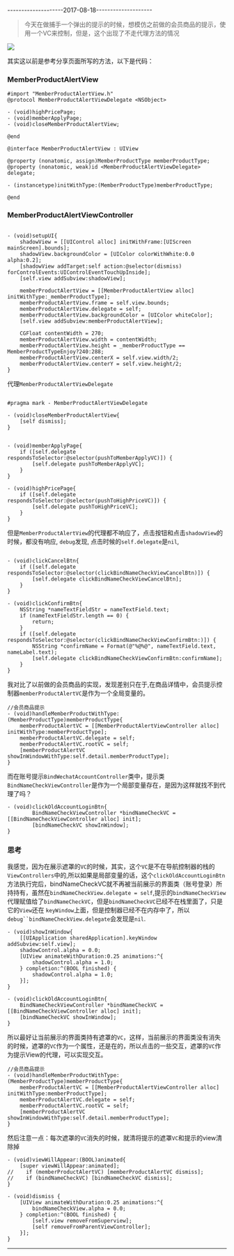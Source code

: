 --------------------2017-08-18--------------------

> 今天在做捕手一个弹出的提示的时候，想模仿之前做的会员商品的提示，使用一个VC来控制，但是，这个出现了不走代理方法的情况

![](http://oc98nass3.bkt.clouddn.com/2017-08-18-15030194584149.jpg)

其实这以前是参考分享页面所写的方法，以下是代码：

### MemberProductAlertView
```
#import "MemberProductAlertView.h"
@protocol MemberProductAlertViewDelegate <NSObject>

- (void)highPricePage;
- (void)memberApplyPage;
- (void)closeMemberProductAlertView;

@end

@interface MemberProductAlertView : UIView

@property (nonatomic, assign)MemberProductType memberProductType;
@property (nonatomic, weak)id <MemberProductAlertViewDelegate> delegate;

- (instancetype)initWithType:(MemberProductType)memberProductType;

@end
```

### MemberProductAlertViewController

```

- (void)setupUI{
    shadowView = [[UIControl alloc] initWithFrame:[UIScreen mainScreen].bounds];
    shadowView.backgroundColor = [UIColor colorWithWhite:0.0 alpha:0.2];
    [shadowView addTarget:self action:@selector(dismiss) forControlEvents:UIControlEventTouchUpInside];
    [self.view addSubview:shadowView];
    
    memberProductAlertView = [[MemberProductAlertView alloc] initWithType:_memberProductType];
    memberProductAlertView.frame = self.view.bounds;
    memberProductAlertView.delegate = self;
    memberProductAlertView.backgroundColor = [UIColor whiteColor];
    [self.view addSubview:memberProductAlertView];
    
    CGFloat contentWidth = 270;
    memberProductAlertView.width = contentWidth;
    memberProductAlertView.height = _memberProductType == MemberProductTypeEnjoy?240:288;
    memberProductAlertView.centerX = self.view.width/2;
    memberProductAlertView.centerY = self.view.height/2;
}

```

代理`MemberProductAlertViewDelegate`
```

#pragma mark - MemberProductAlertViewDelegate

- (void)closeMemberProductAlertView{
    [self dismiss];
}


- (void)memberApplyPage{
    if ([self.delegate respondsToSelector:@selector(pushToMemberApplyVC)]) {
        [self.delegate pushToMemberApplyVC];
    }
}

- (void)highPricePage{
    if ([self.delegate respondsToSelector:@selector(pushToHighPriceVC)]) {
        [self.delegate pushToHighPriceVC];
    }
}
```

但是`MemberProductAlertView`的代理都不响应了，点击按钮和点击`shadowView`的时候，都没有响应, `debug`发现, 点击时候的`self.delegate`是`nil`, 

```

- (void)clickCancelBtn{
    if ([self.delegate respondsToSelector:@selector(clickBindNameCheckViewCancelBtn)]) {
        [self.delegate clickBindNameCheckViewCancelBtn];
    }
}

- (void)clickConfirmBtn{
    NSString *nameTextFieldStr = nameTextField.text;
    if (nameTextFieldStr.length == 0) {
        return;
    }
    if ([self.delegate respondsToSelector:@selector(clickBindNameCheckViewConfirmBtn:)]) {
        NSString *confirmName = Format(@"%@%@", nameTextField.text, nameLabel.text);
        [self.delegate clickBindNameCheckViewConfirmBtn:confirmName];
    }
}
```


我对比了以前做的会员商品的实现，发现差别只在于,在商品详情中，会员提示控制器`memberProductAlertVC`是作为一个全局变量的。

```
//会员商品提示
- (void)handleMemberProductWithType:(MemberProductType)memberProductType{
    memberProductAlertVC = [[MemberProductAlertViewController alloc] initWithType:memberProductType];
    memberProductAlertVC.delegate = self;
    memberProductAlertVC.rootVC = self;
    [memberProductAlertVC showInWindowWithType:self.detail.memberProductType];
}
```


而在账号提示`BindWechatAccountController`类中，提示类`BindNameCheckViewController`是作为一个局部变量存在，是因为这样就找不到代理了吗？

```
- (void)clickOldAccountLoginBtn{
        BindNameCheckViewController *bindNameCheckVC = [[BindNameCheckViewController alloc] init];
        [bindNameCheckVC showInWindow];
}
```


### 思考

我感觉，因为在展示遮罩的`VC`的时候，其实，这个`VC`是不在导航控制器的栈的`ViewControllers`中的,所以如果是局部变量的话，这个`clickOldAccountLoginBtn`方法执行完后，bindNameCheckVC就不再被当前展示的界面类（账号登录）所持持有，虽然在`bindNameCheckView.delegate = self`,提示的`bindNameCheckView`代理赋值给了`bindNameCheckVC`，但是`bindNameCheckVC`已经不在栈里面了，只是它的`View`还在
`keyWindow`上面，但是控制器已经不在内存中了，所以`debug``bindNameCheckView.delegate`会发现是`nil`.


```
- (void)showInWindow{
    [[UIApplication sharedApplication].keyWindow addSubview:self.view];
    shadowControl.alpha = 0.0;
    [UIView animateWithDuration:0.25 animations:^{
        shadowControl.alpha = 1.0;
    } completion:^(BOOL finished) {
        shadowControl.alpha = 1.0;
    }];
}
```

```
- (void)clickOldAccountLoginBtn{
    BindNameCheckViewController *bindNameCheckVC = [[BindNameCheckViewController alloc] init];
    [bindNameCheckVC showInWindow];
}
```

所以最好让当前展示的界面类持有遮罩的`VC`，这样，当前展示的界面类没有消失的时候，遮罩的`VC`作为一个属性，还是在的，所以点击的一些交互，遮罩的`VC`作为提示View的代理，可以实现交互。
```
//会员商品提示
- (void)handleMemberProductWithType:(MemberProductType)memberProductType{
    memberProductAlertVC = [[MemberProductAlertViewController alloc] initWithType:memberProductType];
    memberProductAlertVC.delegate = self;
    memberProductAlertVC.rootVC = self;
    [memberProductAlertVC showInWindowWithType:self.detail.memberProductType];
}
```

然后注意一点：每次遮罩的`VC`消失的时候，就清将提示的遮罩`VC`和提示的view清除掉

```
- (void)viewWillAppear:(BOOL)animated{
    [super viewWillAppear:animated];
//    if (memberProductAlertVC) [memberProductAlertVC dismiss];
//    if (bindNameCheckVC) [bindNameCheckVC dismiss];
}

- (void)dismiss {
    [UIView animateWithDuration:0.25 animations:^{
        bindNameCheckView.alpha = 0.0;
    } completion:^(BOOL finished) {
        [self.view removeFromSuperview];
        [self removeFromParentViewController];
    }];
}
```
------------------------------------------------------------------------

